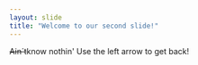 ```yaml
---
layout: slide
title: "Welcome to our second slide!"
---
```

~~Ain´t~~know nothin'
Use the left arrow to get back!
